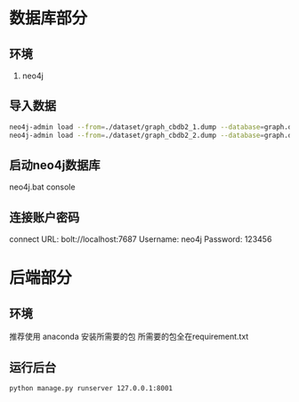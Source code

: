 # 数据库部分
## 环境
1. neo4j
## 导入数据
```bash
neo4j-admin load --from=./dataset/graph_cbdb2_1.dump --database=graph.db --force
neo4j-admin load --from=./dataset/graph_cbdb2_2.dump --database=graph.db --force
```
## 启动neo4j数据库
neo4j.bat console
## 连接账户密码
connect URL: bolt://localhost:7687
Username: neo4j
Password: 123456

# 后端部分
## 环境
推荐使用 anaconda 安装所需要的包
所需要的包全在requirement.txt
## 运行后台
```bash
python manage.py runserver 127.0.0.1:8001
```

